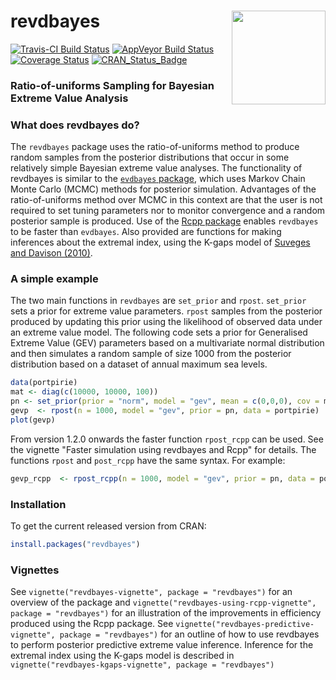 
<!-- README.md is generated from README.Rmd. Please edit that file -->
revdbayes <img src="tools/revdbayes_logo.png" height = "150" align="right" />
=============================================================================

[![Travis-CI Build Status](https://travis-ci.org/paulnorthrop/revdbayes.svg?branch=master)](https://travis-ci.org/paulnorthrop/revdbayes) [![AppVeyor Build Status](https://ci.appveyor.com/api/projects/status/github/paulnorthrop/revdbayes?branch=master&svg=true)](https://ci.appveyor.com/project/paulnorthrop/revdbayes) [![Coverage Status](https://codecov.io/github/paulnorthrop/revdbayes/coverage.svg?branch=master)](https://codecov.io/github/paulnorthrop/revdbayes?branch=master) [![CRAN\_Status\_Badge](https://www.r-pkg.org/badges/version/revdbayes)](https://cran.r-project.org/package=revdbayes)

### Ratio-of-uniforms Sampling for Bayesian Extreme Value Analysis

### What does revdbayes do?

The `revdbayes` package uses the ratio-of-uniforms method to produce random samples from the posterior distributions that occur in some relatively simple Bayesian extreme value analyses. The functionality of revdbayes is similar to the [`evdbayes` package](https://cran.r-project.org/package=evdbayes), which uses Markov Chain Monte Carlo (MCMC) methods for posterior simulation. Advantages of the ratio-of-uniforms method over MCMC in this context are that the user is not required to set tuning parameters nor to monitor convergence and a random posterior sample is produced. Use of the [Rcpp package](https://cran.r-project.org/package=evdbayes) enables `revdbayes` to be faster than `evdbayes`. Also provided are functions for making inferences about the extremal index, using the K-gaps model of [Suveges and Davison (2010)](https://doi.org/10.1214/09-AOAS292).

### A simple example

The two main functions in `revdbayes` are `set_prior` and `rpost`. `set_prior` sets a prior for extreme value parameters. `rpost` samples from the posterior produced by updating this prior using the likelihood of observed data under an extreme value model. The following code sets a prior for Generalised Extreme Value (GEV) parameters based on a multivariate normal distribution and then simulates a random sample of size 1000 from the posterior distribution based on a dataset of annual maximum sea levels.

``` r
data(portpirie)
mat <- diag(c(10000, 10000, 100))
pn <- set_prior(prior = "norm", model = "gev", mean = c(0,0,0), cov = mat)
gevp  <- rpost(n = 1000, model = "gev", prior = pn, data = portpirie)
plot(gevp)
```

From version 1.2.0 onwards the faster function `rpost_rcpp` can be used.
See the vignette "Faster simulation using revdbayes and Rcpp" for details. The functions `rpost` and `post_rcpp` have the same syntax. For example:

``` r
gevp_rcpp  <- rpost_rcpp(n = 1000, model = "gev", prior = pn, data = portpirie)
```

### Installation

To get the current released version from CRAN:

``` r
install.packages("revdbayes")
```

### Vignettes

See `vignette("revdbayes-vignette", package = "revdbayes")` for an overview of the package and `vignette("revdbayes-using-rcpp-vignette", package = "revdbayes")` for an illustration of the improvements in efficiency produced using the Rcpp package. See `vignette("revdbayes-predictive-vignette", package = "revdbayes")` for an outline of how to use revdbayes to perform posterior predictive extreme value inference. Inference for the extremal index using the K-gaps model is described in `vignette("revdbayes-kgaps-vignette", package = "revdbayes")`
